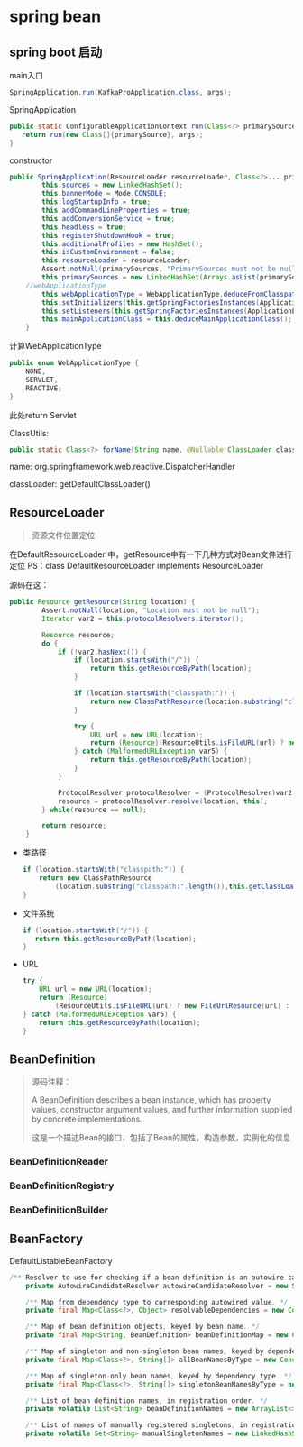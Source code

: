 # spring bean

## spring boot 启动

main入口

```java
SpringApplication.run(KafkaProApplication.class, args);
```

SpringApplication

```java
public static ConfigurableApplicationContext run(Class<?> primarySource, String... args) {
   return run(new Class[]{primarySource}, args);
}
```

constructor

```java
public SpringApplication(ResourceLoader resourceLoader, Class<?>... primarySources) {
        this.sources = new LinkedHashSet();
        this.bannerMode = Mode.CONSOLE;
        this.logStartupInfo = true;
        this.addCommandLineProperties = true;
        this.addConversionService = true;
        this.headless = true;
        this.registerShutdownHook = true;
        this.additionalProfiles = new HashSet();
        this.isCustomEnvironment = false;
        this.resourceLoader = resourceLoader;
        Assert.notNull(primarySources, "PrimarySources must not be null");
        this.primarySources = new LinkedHashSet(Arrays.asList(primarySources));
    //webApplicationType
        this.webApplicationType = WebApplicationType.deduceFromClasspath();
        this.setInitializers(this.getSpringFactoriesInstances(ApplicationContextInitializer.class));
        this.setListeners(this.getSpringFactoriesInstances(ApplicationListener.class));
        this.mainApplicationClass = this.deduceMainApplicationClass();
    }
```

计算WebApplicationType

```java
public enum WebApplicationType {
    NONE,
    SERVLET,
    REACTIVE;
}
```

此处return Servlet

ClassUtils:

```java
public static Class<?> forName(String name, @Nullable ClassLoader classLoader){}
```

name: org.springframework.web.reactive.DispatcherHandler

classLoader: getDefaultClassLoader()

## ResourceLoader 

> 资源文件位置定位

在DefaultResourceLoader 中，getResource中有一下几种方式对Bean文件进行定位
PS：class DefaultResourceLoader implements ResourceLoader

源码在这：

```java
public Resource getResource(String location) {
        Assert.notNull(location, "Location must not be null");
        Iterator var2 = this.protocolResolvers.iterator();

        Resource resource;
        do {
            if (!var2.hasNext()) {
                if (location.startsWith("/")) {
                    return this.getResourceByPath(location);
                }

                if (location.startsWith("classpath:")) {
                    return new ClassPathResource(location.substring("classpath:".length()), this.getClassLoader());
                }

                try {
                    URL url = new URL(location);
                    return (Resource)(ResourceUtils.isFileURL(url) ? new FileUrlResource(url) : new UrlResource(url));
                } catch (MalformedURLException var5) {
                    return this.getResourceByPath(location);
                }
            }

            ProtocolResolver protocolResolver = (ProtocolResolver)var2.next();
            resource = protocolResolver.resolve(location, this);
        } while(resource == null);

        return resource;
    }
```



* 类路径

  ```java
  if (location.startsWith("classpath:")) {
      return new ClassPathResource
          (location.substring("classpath:".length()),this.getClassLoader());
  }
  ```

  

* 文件系统

  ```java
  if (location.startsWith("/")) {
     return this.getResourceByPath(location);
  }
  ```

  

* URL

  ```java
  try {
      URL url = new URL(location);
      return (Resource)
          (ResourceUtils.isFileURL(url) ? new FileUrlResource(url) : new UrlResource(url));
  } catch (MalformedURLException var5) {
      return this.getResourceByPath(location);
  }
  ```

## BeanDefinition
> 源码注释：
>
> A BeanDefinition describes a bean instance, which has property values,
> constructor argument values, and further information supplied by
> concrete implementations.
>
> 这是一个描述Bean的接口，包括了Bean的属性，构造参数，实例化的信息
### BeanDefinitionReader

### BeanDefinitionRegistry

### BeanDefinitionBuilder

## BeanFactory

DefaultListableBeanFactory

```java
/** Resolver to use for checking if a bean definition is an autowire candidate. */
	private AutowireCandidateResolver autowireCandidateResolver = new SimpleAutowireCandidateResolver();

	/** Map from dependency type to corresponding autowired value. */
	private final Map<Class<?>, Object> resolvableDependencies = new ConcurrentHashMap<>(16);

	/** Map of bean definition objects, keyed by bean name. */
	private final Map<String, BeanDefinition> beanDefinitionMap = new ConcurrentHashMap<>(256);

	/** Map of singleton and non-singleton bean names, keyed by dependency type. */
	private final Map<Class<?>, String[]> allBeanNamesByType = new ConcurrentHashMap<>(64);

	/** Map of singleton-only bean names, keyed by dependency type. */
	private final Map<Class<?>, String[]> singletonBeanNamesByType = new ConcurrentHashMap<>(64);

	/** List of bean definition names, in registration order. */
	private volatile List<String> beanDefinitionNames = new ArrayList<>(256);

	/** List of names of manually registered singletons, in registration order. */
	private volatile Set<String> manualSingletonNames = new LinkedHashSet<>(16);
```

